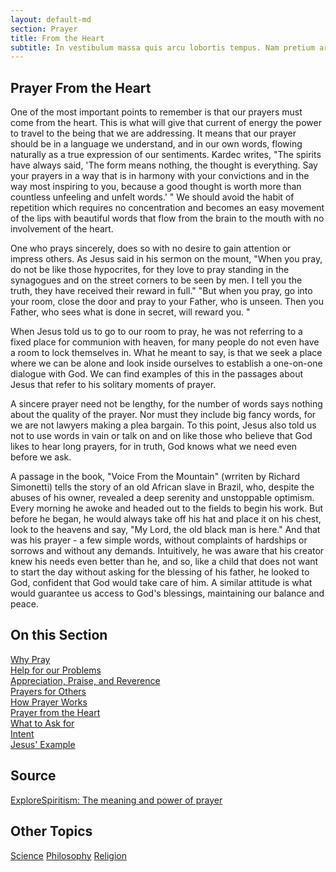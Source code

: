 ```yaml
---
layout: default-md
section: Prayer
title: From the Heart
subtitle: In vestibulum massa quis arcu lobortis tempus. Nam pretium arcu in odio vulputate luctus.
---
```


##  Prayer From the Heart

One of the most important points to remember is that our prayers must come from the heart. This is what will give that current of energy the power to travel to the being that we are addressing. It means that our prayer should be in a language we understand, and in our own words, flowing naturally as a true expression of our sentiments. Kardec writes, "The spirits have always said, 'The form means nothing, the thought is everything. Say your prayers in a way that is in harmony with your convictions and in the way most inspiring to you, because a good thought is worth more than countless unfeeling and unfelt words.' "   We should avoid the habit of repetition which requires no concentration and becomes an easy movement of the lips with beautiful words that flow from the brain to the mouth with no involvement of the heart.

One who prays sincerely, does so with no desire to gain attention or impress others. As Jesus said in his sermon on the mount, "When you pray, do not be like those hypocrites, for they love to pray standing in the synagogues and on the street corners to be seen by men. I tell you the truth, they have received their reward in full." "But when you pray, go into your room, close the door and pray to your Father, who is unseen. Then you Father, who sees what is done in secret, will reward you. " 

When Jesus told us to go to our room to pray, he was not referring to a fixed place for communion with heaven, for many people do not even have a room to lock themselves in. What he meant to say, is that we seek a place where we can be alone and look inside ourselves to establish a one-on-one dialogue with God.  We can find examples of this in the passages about Jesus that refer to his solitary moments of prayer.

A sincere prayer need not be lengthy, for the number of words says nothing about the quality of the prayer. Nor must they include big fancy words, for we are not lawyers making a plea bargain. To this point, Jesus also told us not to use words in vain or talk on and on like those who believe that God likes to hear long prayers, for in truth, God knows what we need even before we ask.

A passage in the book, "Voice From the Mountain" (wrriten by Richard Simonetti) tells the story of an old African slave in Brazil, who, despite the abuses of his owner, revealed a deep serenity and unstoppable optimism. Every morning he awoke and headed out to the fields to begin his work. But before he began, he would always take off his hat and place it on his chest, look to the heavens and say, "My Lord, the old black man is here." And that was his prayer - a few simple words, without complaints of hardships or sorrows and without any demands. Intuitively, he was aware that his creator knew his needs even better than he, and so, like a child that does not want to start the day without asking for the blessing of his father, he looked to God, confident that God would take care of him.  A similar attitude is what would guarantee us access to God's blessings, maintaining our balance and peace. 



## On this Section
[Why Pray](why)  
[Help for our Problems](for-problems)  
[Appreciation, Praise, and Reverence](appreciation)  
[Prayers for Others](for-others)  
[How Prayer Works](how-it-works)  
[Prayer from the Heart](from-the-heart)  
[What to Ask for](what-to-ask)  
[Intent](intent)  
[Jesus' Example](of-jesus)  



## Source
[ExploreSpiritism: The meaning and power of prayer](//www.explorespiritism.com/religionrevelation.htm)



## Other Topics
<a href="/spiritism/science/" class="button">Science</a>
<a href="/spiritism/philosophy/" class="button">Philosophy</a>
<a href="/spiritism/religion/" class="button">Religion</a>